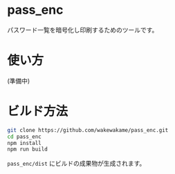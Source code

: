 # pass\_enc

パスワード一覧を暗号化し印刷するためのツールです。

# 使い方

(準備中)

# ビルド方法

```bash
git clone https://github.com/wakewakame/pass_enc.git
cd pass_enc
npm install
npm run build
```

`pass_enc/dist` にビルドの成果物が生成されます。

